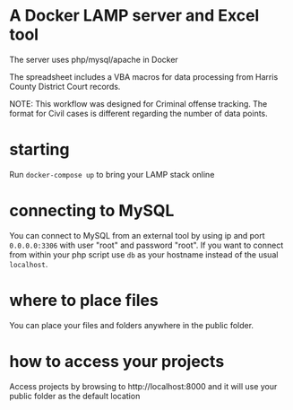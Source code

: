 # A Docker LAMP server and Excel tool
The server uses php/mysql/apache in Docker

The spreadsheet includes a VBA macros for data processing from Harris County District Court records.  

NOTE: This workflow was designed for Criminal offense tracking. The format for Civil cases is different regarding the number of data points.

# starting
Run `docker-compose up` to bring your LAMP stack online

# connecting to MySQL
You can connect to MySQL from an external tool by using ip and port `0.0.0.0:3306` with user "root" and password "root".
If you want to connect from within your php script use `db` as your hostname instead of the usual `localhost`.

# where to place files
You can place your files and folders anywhere in the public folder.

# how to access your projects
Access projects by browsing to http://localhost:8000 and it will use your public folder as the default location